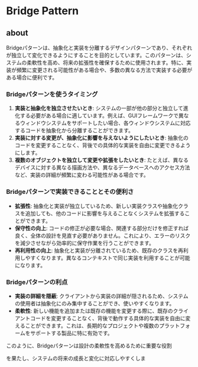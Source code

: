 # Bridge Pattern


## about

Bridgeパターンは、抽象化と実装を分離するデザインパターンであり、それぞれが独立して変化できるようにすることを目的としています。このパターンは、システムの柔軟性を高め、将来の拡張性を確保するために使用されます。特に、実装が頻繁に変更される可能性がある場合や、多数の異なる方法で実装する必要がある場合に便利です。

### Bridgeパターンを使うタイミング
1. **実装と抽象化を独立させたいとき**: システムの一部が他の部分と独立して進化する必要がある場合に適しています。例えば、GUIフレームワークで異なるウィンドウシステムをサポートしたい場合、各ウィンドウシステムに対応するコードを抽象化から分離することができます。
2. **実装に対する変更が、抽象化に影響を与えないようにしたいとき**: 抽象化のコードを変更することなく、背後での具体的な実装を自由に変更できるようにします。
3. **複数のオブジェクトを独立して変更や拡張をしたいとき**: たとえば、異なるデバイスに対する異なる描画方法や、異なるデータベースへのアクセス方法など、実装の詳細が頻繁に変わる可能性がある場合です。

### Bridgeパターンで実装できることとその便利さ
- **拡張性**: 抽象化と実装が独立しているため、新しい実装クラスや抽象化クラスを追加しても、他のコードに影響を与えることなくシステムを拡張することができます。
- **保守性の向上**: コードの修正が必要な場合、関連する部分だけを修正すれば良く、全体の設計を見直す必要がありません。これにより、エラーのリスクを減少させながら効率的に保守作業を行うことができます。
- **再利用性の向上**: 抽象化と実装が分離されているため、既存のクラスを再利用しやすくなります。異なるコンテキストで同じ実装を利用することが可能になります。

### Bridgeパターンの利点
- **実装の詳細を隠蔽**: クライアントから実装の詳細が隠されるため、システムの使用者は抽象化にのみ集中することができ、使いやすくなります。
- **柔軟性**: 新しい機能を追加または既存の機能を変更する際に、既存のクライアントコードを変更することなく、背後で動作する具体的な実装を自由に変えることができます。これは、長期的なプロジェクトや複数のプラットフォームをサポートする製品に特に有効です。

このように、Bridgeパターンは設計の柔軟性を高めるために重要な役割

を果たし、システムの将来の成長と変化に対応しやすくしま